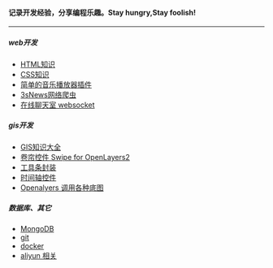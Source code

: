 #### 记录开发经验，分享编程乐趣。Stay hungry,Stay foolish!
_ _ _
##### web开发    
* [HTML知识](https://github.com/laokey/laokey.github.io/blob/master/articles/HTML.md)    
* [CSS知识](https://github.com/laokey/laokey.github.io/blob/master/articles/CSS.md)    
* [简单的音乐播放器插件](https://github.com/laokey/musicPlayer)    
* [3sNews网络爬虫](https://github.com/laokey/3s_spider)    
* [在线聊天室 websocket]()
##### gis开发    
* [GIS知识大全](https://github.com/sshuair/awesome-gis)    
* [卷帘控件 Swipe for OpenLayers2](https://github.com/laokey/ol2_swipe)    
* [工具条封装 ](https://github.com/laokey/maptools)    
* [时间轴控件]()    
* [Openalyers 调用各种底图]()

##### 数据库、其它    
* [MongoDB]()   
* [git]()        
* [docker]()    
* [aliyun 相关]()
